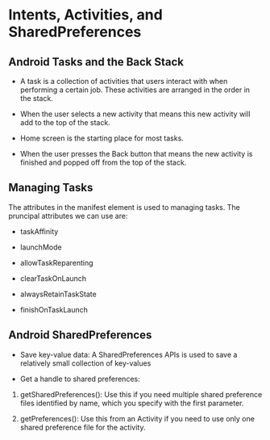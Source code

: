 # Intents, Activities, and SharedPreferences

## Android Tasks and the Back Stack

- A task is a collection of activities that users interact with when performing a certain job. These activities are arranged in the order in the stack.

- When the user selects a new activity that means this new activity will add to the top of the stack.

- Home screen is the starting place for most tasks.

- When the user presses the Back button that means the new activity is finished and popped off from the top of the stack.

## Managing Tasks
The attributes in the <activity> manifest element is used to managing tasks. The pruncipal <activity> attributes we can use are:

- taskAffinity

- launchMode

- allowTaskReparenting

- clearTaskOnLaunch

- alwaysRetainTaskState

- finishOnTaskLaunch

## Android SharedPreferences

- Save key-value data: A SharedPreferences APIs is used to save a relatively small collection of key-values

- Get a handle to shared preferences:

1) getSharedPreferences(): Use this if you need multiple shared preference files identified by name, which you specify with the first parameter.

2) getPreferences(): Use this from an Activity if you need to use only one shared preference file for the activity.